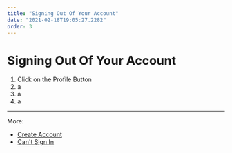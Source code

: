 ```yaml
---
title: "Signing Out Of Your Account"
date: "2021-02-18T19:05:27.2282"
order: 3
---
```


# Signing Out Of Your Account

1. Click on the Profile Button
2. a
3. a
4. a

---

More:

- [Create Account](/manual/CreateAccount)
- [Can't Sign In](/manual/CantSignIn)
